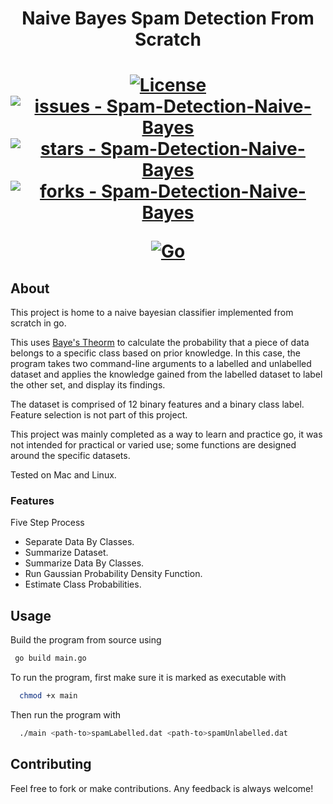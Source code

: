 <h1 align="center">Naive Bayes Spam Detection From Scratch <h1>
<p align="center">
 <a href="#license">
	<img src="https://img.shields.io/badge/License-MIT-blue?style=for-the-badge" alt="License"></a>
<a href="https://github.com/txmxthy/Spam-Detection-Naive-Bayes/issues">
	<img src="https://img.shields.io/github/issues/txmxthy/Spam-Detection-Naive-Bayes?style=for-the-badge" alt="issues - Spam-Detection-Naive-Bayes"></a>
<a href="https://github.com/txmxthy/Spam-Detection-Naive-Bayes">
	<img src="https://img.shields.io/github/stars/txmxthy/Spam-Detection-Naive-Bayes?style=for-the-badge" alt="stars - Spam-Detection-Naive-Bayes"></a>
<a href="https://github.com/txmxthy/Spam-Detection-Naive-Bayes">
	<img src="https://img.shields.io/github/forks/txmxthy/Spam-Detection-Naive-Bayes?style=for-the-badge" alt="forks - Spam-Detection-Naive-Bayes"></a>
</p>




<p align="center">
	<a href="https://golang.org">
		<img src="https://img.shields.io/badge/go-%2300ADD8.svg?style=for-the-badge&logo=go&logoColor=white" alt="Go"></a>
</p>


## About
This project is home to a naive bayesian classifier implemented from scratch in go. 
  
  This uses [Baye's Theorm](https://plato.stanford.edu/entries/bayes-theorem/) to calculate the probability that a piece of data belongs to a specific class based on prior knowledge. 
  In this case, the program takes two command-line arguments to a labelled and unlabelled dataset and applies the knowledge gained from the labelled dataset to label the other set, and display its findings.
  
  The dataset is comprised of 12 binary features and a binary class label. Feature selection is not part of this project.
  
  This project was mainly completed as a way to learn and practice go, it was not intended for practical or varied use; some functions are designed around the specific datasets. 
  
  Tested on Mac and Linux.


### Features

  Five Step Process
- Separate Data By Classes.
- Summarize Dataset.
- Summarize Data By Classes.
- Run Gaussian Probability Density Function.
- Estimate Class Probabilities.

 
  

## Usage

Build the program from source using
```zsh
 go build main.go
 ```
  
To run the program, first make sure it is marked as executable with
```zsh
  chmod +x main
 ```

  Then run the program with
```zsh
  ./main <path-to>spamLabelled.dat <path-to>spamUnlabelled.dat
  ```


  
## Contributing

Feel free to fork or make contributions. Any feedback is always welcome!

  

